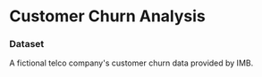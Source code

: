 # Customer Churn Analysis

### Dataset
A fictional telco company's customer churn data provided by IMB.  